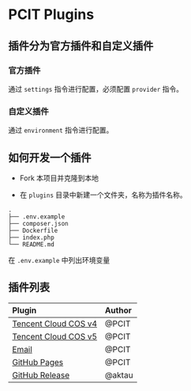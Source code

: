 # PCIT Plugins

## 插件分为官方插件和自定义插件

### 官方插件

通过 `settings` 指令进行配置，必须配置 `provider` 指令。

### 自定义插件

通过 `environment` 指令进行配置。

## 如何开发一个插件

* Fork 本项目并克隆到本地

* 在 `plugins` 目录中新建一个文件夹，名称为插件名称。

```
.
├── .env.example
├── composer.json
├── Dockerfile
├── index.php
└── README.md

```

在 `.env.example` 中列出环境变量

## 插件列表

| Plugin                                                               | Author |
| :------------------------------------------------------------------- | :----- |
| [Tencent Cloud COS v4](https://github.com/tencentyun/cos-php-sdk-v4) | @PCIT  |
| [Tencent Cloud COS v5](https://github.com/tencentyun/cos-php-sdk-v5) | @PCIT  |
| [Email](https://github.com/PHPMailer/PHPMailer)                      | @PCIT  |
| [GitHub Pages](https://github.com/pcit-ce/pcit)                      | @PCIT  |
| [GitHub Release](https://github.com/pcit-ce/pcit)                    | @aktau |
